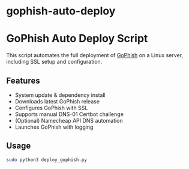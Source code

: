 # gophish-auto-deploy
# GoPhish Auto Deploy Script

This script automates the full deployment of [GoPhish](https://github.com/gophish/gophish) on a Linux server, including SSL setup and configuration.

## Features

- System update & dependency install
- Downloads latest GoPhish release
- Configures GoPhish with SSL
- Supports manual DNS-01 Certbot challenge
- (Optional) Namecheap API DNS automation
- Launches GoPhish with logging

## Usage

```bash
sudo python3 deploy_gophish.py
